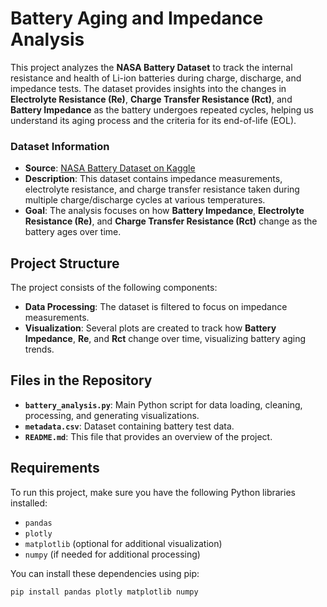 # Battery Aging and Impedance Analysis

This project analyzes the **NASA Battery Dataset** to track the internal resistance and health of Li-ion batteries during charge, discharge, and impedance tests. The dataset provides insights into the changes in **Electrolyte Resistance (Re)**, **Charge Transfer Resistance (Rct)**, and **Battery Impedance** as the battery undergoes repeated cycles, helping us understand its aging process and the criteria for its end-of-life (EOL).

### Dataset Information
- **Source**: [NASA Battery Dataset on Kaggle](https://www.kaggle.com/datasets/patrickfleith/nasa-battery-dataset/data)
- **Description**: This dataset contains impedance measurements, electrolyte resistance, and charge transfer resistance taken during multiple charge/discharge cycles at various temperatures.
- **Goal**: The analysis focuses on how **Battery Impedance**, **Electrolyte Resistance (Re)**, and **Charge Transfer Resistance (Rct)** change as the battery ages over time.

## Project Structure
The project consists of the following components:
- **Data Processing**: The dataset is filtered to focus on impedance measurements.
- **Visualization**: Several plots are created to track how **Battery Impedance**, **Re**, and **Rct** change over time, visualizing battery aging trends.

## Files in the Repository

- **`battery_analysis.py`**: Main Python script for data loading, cleaning, processing, and generating visualizations.
- **`metadata.csv`**: Dataset containing battery test data.
- **`README.md`**: This file that provides an overview of the project.

## Requirements
To run this project, make sure you have the following Python libraries installed:
- `pandas`
- `plotly`
- `matplotlib` (optional for additional visualization)
- `numpy` (if needed for additional processing)

You can install these dependencies using pip:
```bash
pip install pandas plotly matplotlib numpy
